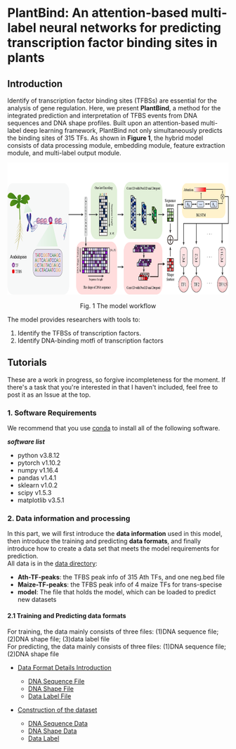 # PlantBind: An attention-based multi-label neural networks for predicting transcription factor binding sites in plants
##   Introduction
Identify of transcription factor binding sites (TFBSs) are essential for the analysis of gene regulation. Here, we present **PlantBind**, a method for the integrated prediction and interpretation of TFBS events from DNA sequences and DNA shape profiles. Built upon an attention-based multi-label deep learning framework, PlantBind not only simultaneously predicts the binding sites of 315 TFs. As shown in **Figure 1**, the hybrid model consists of data processing module, embedding module, feature extraction module, and multi-label output module.

<p align="center">
<img src="https://github.com/wenkaiyan-kevin/PlantBind/blob/main/images/flow_chart.png" width = "600" height = "300" >
</p>  
<p align="center">Fig. 1 The model workflow</p>  

The model provides researchers with tools to:

1. Identify the TFBSs of transcription factors.
2. Identify DNA-binding motfi of transcription factors

## Tutorials
These are a work in progress, so forgive incompleteness for the moment. If there's a task that you're interested in that I haven't included, feel free to post it as an Issue at the top.

### 1. Software Requirements
We recommend that you use [conda](https://docs.conda.io/en/latest/) to install all of the following software.

***software list***
- python      v3.8.12
- pytorch     v1.10.2
- numpy       v1.16.4
- pandas      v1.4.1
- sklearn     v1.0.2
- scipy       v1.5.3
- matplotlib  v3.5.1

### 2. Data information and processing
In this part, we will first introduce the **data information** used in this model, then introduce the training and predicting **data formats**, and finally introduce how to create a data set that meets the model requirements for prediction.  
All data is in the [data directory](https://github.com/wenkaiyan-kevin/PlantBind/tree/main/data):
- **Ath-TF-peaks**: the TFBS peak info of 315 Ath TFs, and one neg.bed file
- **Maize-TF-peaks**: the TFBS peak info of 4 maize TFs for trans-specise
- **model**: The file that holds the model, which can be loaded to predict new datasets

#### 2.1 Training and Predicting data formats
For training, the data mainly consists of three files: (1)DNA sequence file; (2)DNA shape file; (3)data label file  
For predicting, the data mainly consists of three files: (1)DNA sequence file; (2)DNA shape file  


- [Data Format Details Introduction](docs/data_format.md)
  - [DNA Sequence File](docs/data_format.md#DNA_Sequence_File)
  - [DNA Shape File](docs/data_format.md#DNA_Shape_File)
  - [Data Label File](docs/data_format.md#Data_Label_File)

- [Construction of the dataset](docs/make-datasets.md)
  - [DNA Sequence Data](docs/make-datasets.md#DNA_Sequence_Data)
  - [DNA Shape Data](docs/make-datasets.md#DNA_Shape_Data)
  - [Data Label](docs/make-datasets.md#Data_Label)

